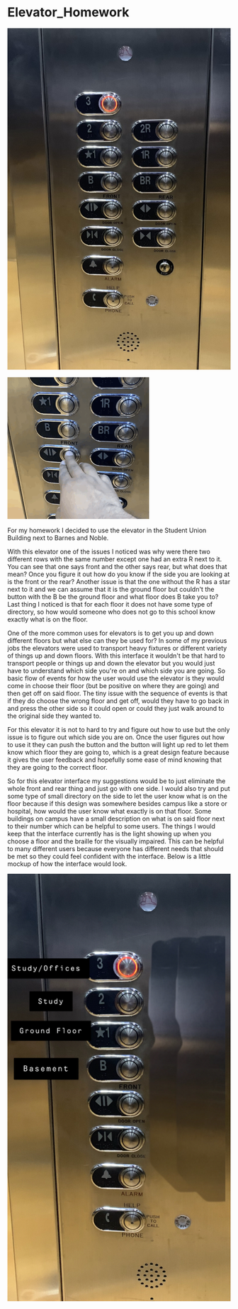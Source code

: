 # Elevator_Homework
![](Sub.jpg)

![](SubElevator.GIF)

For my homework I decided to use the elevator in the Student Union Building next to Barnes and Noble.

With this elevator one of the issues I noticed was why were there two different rows with the same number except one had an extra R next to it. You can see that one says front and the other says rear, but what does that mean? Once you figure it out how do you know if the side you are looking at is the front or the rear? Another issue is that the one without the R has a star next to it and we can assume that it is the ground floor but couldn't the button with the B be the ground floor and what floor does B take you to? Last thing I noticed is that for each floor it does not have some type of directory, so how would someone who does not go to this school know exactly what is on the floor. 

One of the more common uses for elevators is to get you up and down different floors but what else can they be used for? In some of my previous jobs the elevators were used to transport heavy fixtures or different variety of things up and down floors. With this interface it wouldn't be that hard to transport people or things up and down the elevator but you would just have to understand which side you're on and which side you are going. So basic flow of events for how the user would use the elevator is they would come in choose their floor (but be positive on where they are going) and then get off on said floor. The tiny issue with the sequence of events is that if they do choose the wrong floor and get off, would they have to go back in and press the other side so it could open or could they just walk around to the original side they wanted to.

For this elevator it is not to hard to try and figure out how to use but the only issue is to figure out which side you are on. Once the user figures out how to use it they can push the button and the button will light up red to let them know which floor they are going to, which is a great design feature because it gives the user feedback and hopefully some ease of mind knowing that they are going to the correct floor.

So for this elevator interface my suggestions would be to just eliminate the whole front and rear thing and just go with one side. I would also try and put some type of small directory on the side to let the user know what is on the floor because if this design was somewhere besides campus like a store or hospital, how would the user know what exactly is on that floor. Some buildings on campus have a small description on what is on said floor next to their number which can be helpful to some users. The things I would keep that the interface currently has is the light showing up when you choose a floor and the braille for the visually impaired. This can be helpful to many different users because everyone has different needs that should be met so they could feel confident with the interface. Below is a little mockup of how the interface would look.

![](Redo.jpg)
